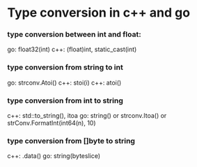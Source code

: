 #  Type conversion in c++ and go

### type conversion between int and float: 
go: float32(int)
c++: (float)int, static_cast<float>(int)

### type conversion from string to int
go: strconv.Atoi()
c++: stoi(i)
c++: atoi()

### type conversion from int to string
c++: std::to_string(), itoa
go: string() or strconv.Itoa() or strConv.FormatInt(int64(n), 10)

### type conversion from []byte to string
c++: .data()
go: string(byteslice)
